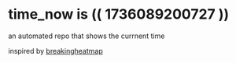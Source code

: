 # time_now is (( 1736089200727 ))

an automated repo that shows the currnent time

inspired by [breakingheatmap](https://github.com/breakingheatmap/breakingheatmap)
